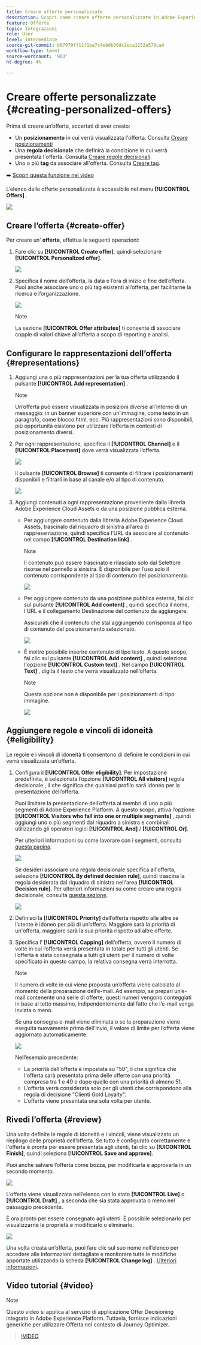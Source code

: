 ```yaml
---
title: Creare offerte personalizzate
description: Scopri come creare offerte personalizzate in Adobe Experience Platform.
feature: Offerte
topic: Integrazioni
role: User
level: Intermediate
source-git-commit: b07970ff11f1ba7c4e6db30dc2eca1252a579ca4
workflow-type: tm+mt
source-wordcount: '903'
ht-degree: 4%

---
```


# Creare offerte personalizzate {#creating-personalized-offers}

Prima di creare un’offerta, accertati di aver creato:

* Un **posizionamento** in cui verrà visualizzata l&#39;offerta. Consulta [Creare posizionamenti](../offer-library/creating-placements.md)
* Una **regola decisionale** che definirà la condizione in cui verrà presentata l&#39;offerta. Consulta [Creare regole decisionali](../offer-library/creating-decision-rules.md).
* Uno o più **tag** da associare all&#39;offerta. Consulta [Creare tag](../offer-library/creating-tags.md).

➡️ [Scopri questa funzione nel video](#video)

L’elenco delle offerte personalizzate è accessibile nel menu **[!UICONTROL Offers]** .

![](../../assets/offers_list.png)

## Creare l’offerta {#create-offer}

Per creare un’ **offerta**, effettua le seguenti operazioni:

1. Fare clic su **[!UICONTROL Create offer]**, quindi selezionare **[!UICONTROL Personalized offer]**.

   ![](../../assets/create_offer.png)

1. Specifica il nome dell’offerta, la data e l’ora di inizio e fine dell’offerta. Puoi anche associare uno o più tag esistenti all’offerta, per facilitarne la ricerca e l’organizzazione.

   ![](../../assets/offer_details.png)

   >[!NOTE]
   >
   >La sezione **[!UICONTROL Offer attributes]** ti consente di associare coppie di valori chiave all’offerta a scopo di reporting e analisi.

## Configurare le rappresentazioni dell’offerta {#representations}

1. Aggiungi una o più rappresentazioni per la tua offerta utilizzando il pulsante **[!UICONTROL Add representation]** .

   >[!NOTE]
   >
   >Un’offerta può essere visualizzata in posizioni diverse all’interno di un messaggio: in un banner superiore con un’immagine, come testo in un paragrafo, come blocco html, ecc. Più rappresentazioni sono disponibili, più opportunità esistono per utilizzare l’offerta in contesti di posizionamento diversi.

1. Per ogni rappresentazione, specifica il **[!UICONTROL Channel]** e il **[!UICONTROL Placement]** dove verrà visualizzata l’offerta.

   ![](../../assets/channel-placement.png)

   Il pulsante **[!UICONTROL Browse]** ti consente di filtrare i posizionamenti disponibili e filtrarli in base al canale e/o al tipo di contenuto.

   ![](../../assets/browse-placements.png)

1. Aggiungi contenuti a ogni rappresentazione proveniente dalla libreria Adobe Experience Cloud Assets o da una posizione pubblica esterna.

   * Per aggiungere contenuto dalla libreria Adobe Experience Cloud Assets, trascinalo dal riquadro di sinistra all’area di rappresentazione, quindi specifica l’URL da associare al contenuto nel campo **[!UICONTROL Destination link]** .

      >[!NOTE]
      >
      >Il contenuto può essere trascinato e rilasciato solo dal Selettore risorse nel pannello a sinistra. È disponibile per l’uso solo il contenuto corrispondente al tipo di contenuto del posizionamento.

      ![](../../assets/offer_drag_content.png)

   * Per aggiungere contenuto da una posizione pubblica esterna, fai clic sul pulsante **[!UICONTROL Add content]** , quindi specifica il nome, l’URL e il collegamento Destinazione del contenuto da aggiungere.

      Assicurati che il contenuto che stai aggiungendo corrisponda al tipo di contenuto del posizionamento selezionato.

      ![](../../assets/offer_add_content.png)

   * È inoltre possibile inserire contenuto di tipo testo. A questo scopo, fai clic sul pulsante **[!UICONTROL Add content]** , quindi seleziona l&#39;opzione **[!UICONTROL Custom text]** . Nel campo **[!UICONTROL Text]** , digita il testo che verrà visualizzato nell’offerta.

      >[!NOTE]
      >
      >Questa opzione non è disponibile per i posizionamenti di tipo immagine.

      ![](../../assets/offer_text_content.png)

## Aggiungere regole e vincoli di idoneità {#eligibility}

Le regole e i vincoli di idoneità ti consentono di definire le condizioni in cui verrà visualizzata un’offerta.

1. Configura il **[!UICONTROL Offer eligibility]**. Per impostazione predefinita, è selezionata l’opzione **[!UICONTROL All visitors]** regola decisionale , il che significa che qualsiasi profilo sarà idoneo per la presentazione dell’offerta.

   Puoi limitare la presentazione dell’offerta ai membri di uno o più segmenti di Adobe Experience Platform. A questo scopo, attiva l’opzione **[!UICONTROL Visitors who fall into one or multiple segments]** , quindi aggiungi uno o più segmenti dal riquadro a sinistra e combinali utilizzando gli operatori logici **[!UICONTROL And]** / **[!UICONTROL Or]**.

   Per ulteriori informazioni su come lavorare con i segmenti, consulta [questa pagina](../../segment/about-segments.md).

   ![](../../assets/offer-eligibility-segment.png)

   Se desideri associare una regola decisionale specifica all&#39;offerta, seleziona **[!UICONTROL By defined decision rule]**, quindi trascina la regola desiderata dal riquadro di sinistra nell&#39;area **[!UICONTROL Decision rule]**. Per ulteriori informazioni su come creare una regola decisionale, consulta [questa sezione](../offer-library/creating-decision-rules.md).

   ![](../../assets/offer_rule.png)

1. Definisci la **[!UICONTROL Priority]** dell’offerta rispetto alle altre se l’utente è idoneo per più di un’offerta. Maggiore sarà la priorità di un&#39;offerta, maggiore sarà la sua priorità rispetto ad altre offerte.

1. Specifica l’ **[!UICONTROL Capping]** dell’offerta, ovvero il numero di volte in cui l’offerta verrà presentata in totale per tutti gli utenti. Se l’offerta è stata consegnata a tutti gli utenti per il numero di volte specificato in questo campo, la relativa consegna verrà interrotta.

   >[!NOTE]
   >
   >Il numero di volte in cui viene proposta un’offerta viene calcolato al momento della preparazione dell’e-mail. Ad esempio, se prepari un’e-mail contenente una serie di offerte, questi numeri vengono conteggiati in base al tetto massimo, indipendentemente dal fatto che l’e-mail venga inviata o meno.
   >
   >Se una consegna e-mail viene eliminata o se la preparazione viene eseguita nuovamente prima dell’invio, il valore di limite per l’offerta viene aggiornato automaticamente.

   ![](../../assets/offer_capping.png)

   Nell’esempio precedente:

   * La priorità dell&#39;offerta è impostata su &quot;50&quot;, il che significa che l&#39;offerta sarà presentata prima delle offerte con una priorità compresa tra 1 e 49 e dopo quelle con una priorità di almeno 51.
   * L’offerta verrà considerata solo per gli utenti che corrispondono alla regola di decisione &quot;Clienti Gold Loyalty&quot;.
   * L’offerta viene presentata una sola volta per utente.

## Rivedi l’offerta {#review}

Una volta definite le regole di idoneità e i vincoli, viene visualizzato un riepilogo delle proprietà dell’offerta. Se tutto è configurato correttamente e l&#39;offerta è pronta per essere presentata agli utenti, fai clic su **[!UICONTROL Finish]**, quindi seleziona **[!UICONTROL Save and approve]**.

Puoi anche salvare l’offerta come bozza, per modificarla e approvarla in un secondo momento.

![](../../assets/offer_review.png)

L’offerta viene visualizzata nell’elenco con lo stato **[!UICONTROL Live]** o **[!UICONTROL Draft]** , a seconda che sia stata approvata o meno nel passaggio precedente.

È ora pronto per essere consegnato agli utenti. È possibile selezionarlo per visualizzarne le proprietà e modificarlo o eliminarlo.

![](../../assets/offer_created.png)

Una volta creata un’offerta, puoi fare clic sul suo nome nell’elenco per accedere alle informazioni dettagliate e monitorare tutte le modifiche apportate utilizzando la scheda **[!UICONTROL Change log]** . [Ulteriori informazioni](../get-started/user-interface.md#monitoring-changes).

## Video tutorial {#video}

>[!NOTE]
>
>Questo video si applica al servizio di applicazione Offer Decisioning integrato in Adobe Experience Platform. Tuttavia, fornisce indicazioni generiche per utilizzare Offerta nel contesto di Journey Optimizer.

>[!VIDEO](https://video.tv.adobe.com/v/329375?quality=12)
